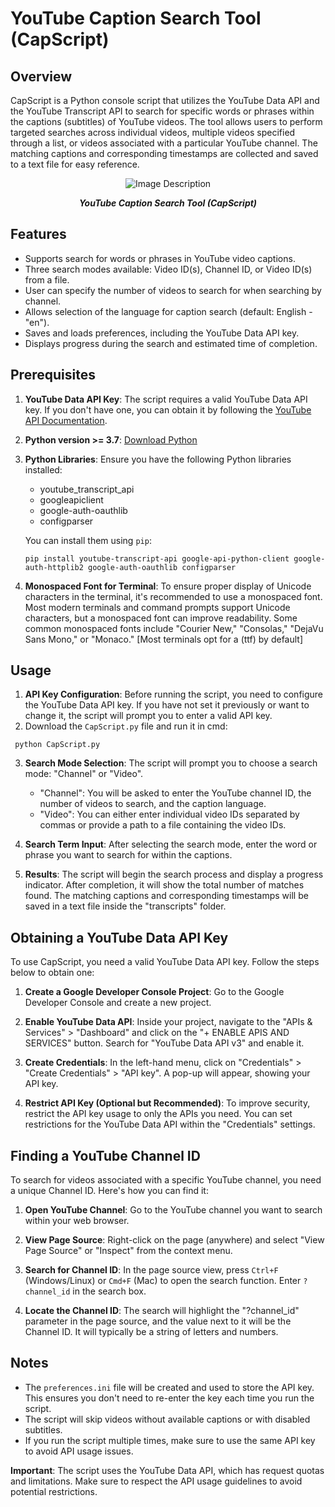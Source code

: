 # YouTube Caption Search Tool (CapScript)

## Overview
CapScript is a Python console script that utilizes the YouTube Data API and the YouTube Transcript API to search for specific words or phrases within the captions (subtitles) of YouTube videos. The tool allows users to perform targeted searches across individual videos, multiple videos specified through a list, or videos associated with a particular YouTube channel. The matching captions and corresponding timestamps are collected and saved to a text file for easy reference.

<p align="center">
  <img src="https://github.com/yanpuri/CapScript/assets/121260820/1b394e81-45ef-4087-a450-e4d76fb70f85" alt="Image Description">
</p>

<p align="center"><strong><em>YouTube Caption Search Tool (CapScript)</em></strong></p>


## Features
- Supports search for words or phrases in YouTube video captions.
- Three search modes available: Video ID(s), Channel ID, or Video ID(s) from a file.
- User can specify the number of videos to search for when searching by channel.
- Allows selection of the language for caption search (default: English - "en").
- Saves and loads preferences, including the YouTube Data API key.
- Displays progress during the search and estimated time of completion.

## Prerequisites
1. **YouTube Data API Key**: The script requires a valid YouTube Data API key. If you don't have one, you can obtain it by following the [YouTube API Documentation](https://developers.google.com/youtube/registering_an_application).
2. **Python version >= 3.7**: [Download Python](https://www.python.org/downloads/)
3. **Python Libraries**: Ensure you have the following Python libraries installed:
   - youtube_transcript_api
   - googleapiclient
   - google-auth-oauthlib
   - configparser

   You can install them using `pip`:

   ```
   pip install youtube-transcript-api google-api-python-client google-auth-httplib2 google-auth-oauthlib configparser
   ```
4. **Monospaced Font for Terminal**: To ensure proper display of Unicode characters in the terminal, it's recommended to use a monospaced font. Most modern terminals and command prompts support Unicode characters, but a monospaced font can improve readability. Some common monospaced fonts include "Courier New," "Consolas," "DejaVu Sans Mono," or "Monaco." [Most terminals opt for a (ttf) by default]

## Usage
1. **API Key Configuration**: Before running the script, you need to configure the YouTube Data API key. If you have not set it previously or want to change it, the script will prompt you to enter a valid API key.
2. Download the `CapScript.py` file and run it in cmd:
  ```
   python CapScript.py
  ```
3. **Search Mode Selection**: The script will prompt you to choose a search mode: "Channel" or "Video". 
   - "Channel": You will be asked to enter the YouTube channel ID, the number of videos to search, and the caption language.
   - "Video": You can either enter individual video IDs separated by commas or provide a path to a file containing the video IDs.

4. **Search Term Input**: After selecting the search mode, enter the word or phrase you want to search for within the captions.

5. **Results**: The script will begin the search process and display a progress indicator. After completion, it will show the total number of matches found. The matching captions and corresponding timestamps will be saved in a text file inside the "transcripts" folder.

## Obtaining a YouTube Data API Key
To use CapScript, you need a valid YouTube Data API key. Follow the steps below to obtain one:

1. **Create a Google Developer Console Project**: Go to the Google Developer Console and create a new project.

2. **Enable YouTube Data API**: Inside your project, navigate to the "APIs & Services" > "Dashboard" and click on the "+ ENABLE APIS AND SERVICES" button. Search for "YouTube Data API v3" and enable it.

3. **Create Credentials**: In the left-hand menu, click on "Credentials" > "Create Credentials" > "API key". A pop-up will appear, showing your API key.

4. **Restrict API Key (Optional but Recommended)**: To improve security, restrict the API key usage to only the APIs you need. You can set restrictions for the YouTube Data API within the "Credentials" settings.

## Finding a YouTube Channel ID
To search for videos associated with a specific YouTube channel, you need a unique Channel ID. Here's how you can find it:

1. **Open YouTube Channel**: Go to the YouTube channel you want to search within your web browser.

2. **View Page Source**: Right-click on the page (anywhere) and select "View Page Source" or "Inspect" from the context menu.

3. **Search for Channel ID**: In the page source view, press `Ctrl+F` (Windows/Linux) or `Cmd+F` (Mac) to open the search function. Enter `?channel_id` in the search box.

4. **Locate the Channel ID**: The search will highlight the "?channel_id" parameter in the page source, and the value next to it will be the Channel ID. It will typically be a string of letters and numbers.
   
## Notes
- The `preferences.ini` file will be created and used to store the API key. This ensures you don't need to re-enter the key each time you run the script.
- The script will skip videos without available captions or with disabled subtitles.
- If you run the script multiple times, make sure to use the same API key to avoid API usage issues.

**Important**: The script uses the YouTube Data API, which has request quotas and limitations. Make sure to respect the API usage guidelines to avoid potential restrictions.
